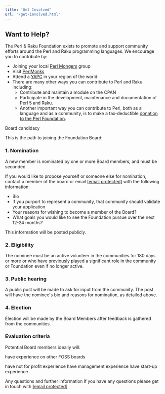 ```yaml
---
title: 'Get Involved'
url: '/get-involved.html'
---
```


## Want to Help?

The Perl & Raku Foundation exists to promote and
support community efforts around the Perl and Raku
programming languages. We encourage you to contribute
by:

- Joining your local [Perl Mongers](http://www.pm.org/) group
- Visit [PerlMonks](http://perlmonks.org/)
- Attend a [YAPC](http://www.yapc.org/) in your region of the world
- There are many other ways you can contribute to Perl and
  Raku including:
  - Contribute and maintain a module on the CPAN
  - Participate in the development, maintenance and documentation of
    Perl 5 and Raku.
  - Another important way you can contribute to Perl, both as a
    language and as a community, is to make a tax-deductible
    [donation to the Perl Foundation](donate.html).

Board candidacy

This is the path to joining the Foundation Board:

### 1. Nomination

A new member is nominated by one or more Board
members, and must be seconded.

If you would like
to propose yourself or someone else for nomination, contact
a member of the board or email
[[email protected]](cdn-cgi/l/email-protection.html)
with the following information:

- Bio
- If you purport to represent a
  community, that community should validate your
  application
- Your reasons for
  wishing to become a member of the Board?
- What goals you would like to see the Foundation pursue over
  the next 12-24 months?

This information will be
posted publicly.

### 2. Eligibility

The nominee must be an active volunteer in the
communities for 180 days or more or who have previously
played a significant role in the community or Foundation
even if no longer active.

### 3. Public hearing

A public post will be made to ask for input from the
community. The post will have the nominee's bio and reasons
for nomination, as detailed above.

### 4. Election

Election will be made by the Board Members after
feedback is gathered from the communities.

### Evaluation criteria

Potential Board members ideally will:

have experience on other FOSS boards

have not for profit experience
have
management experience
have start-up
experience

Any questions and further
information
If you have any questions please get in
touch with
[[email protected]](cdn-cgi/l/email-protection.html)
